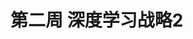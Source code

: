# 第二周 深度学习战略2

### &#x20;<a href="#011-ruslan-salkhatdinov-cai-fang" id="011-ruslan-salkhatdinov-cai-fang"></a>
